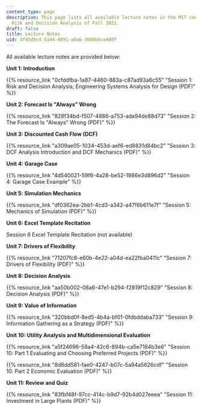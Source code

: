 ```yaml
---
content_type: page
description: This page lists all available lecture notes in the MIT course IDS.333
  Risk and Decision Analysis of Fall 2021.
draft: false
title: Lecture Notes
uid: 4f45d5c4-5144-4091-a0a6-3080b6ce480f
---
```

All available lecture notes are provided below:

**Unit 1: Introduction**

{{% resource_link "0cfddfba-1a87-4460-883a-c87ad93a6c55" "Session 1: Risk and Decision Analysis; Engineering Systems Analysis for Design (PDF)" %}}

**Unit 2: Forecast Is "Always" Wrong**

{{% resource_link "828f34bd-f507-4886-a753-ada94de88d73" "Session 2: The Forecast Is \"Always\" Wrong (PDF)" %}}

**Unit 3: Discounted Cash Flow (DCF)**

{{% resource_link "a309ae05-1034-453d-aef6-ed8831d84bc2" "Session 3: DCF Analysis Introduction and DCF Mechanics (PDF)" %}}

**Unit 4: Garage Case**

{{% resource_link "4d540021-59f6-4a28-be52-1986e3d896d2" "Session 4: Garage Case Example" %}}

**Unit 5: Simulation Mechanics**

{{% resource_link "df0362ea-2bb1-4cd3-a342-a47f6b611e7f" "Session 5: Mechanics of Simulation (PDF)" %}}

**Unit 6: Excel Template Recitation**

Session 6 Excel Template Recitation (not available)

**Unit 7: Drivers of Flexibility**

{{% resource_link "71207fc8-e60b-4e22-a04d-ea22fba0411c" "Session 7: Drivers of Flexibility (PDF)" %}}

**Unit 8: Decision Analysis**

{{% resource_link "aa50b002-08a6-47e1-b294-f2819f12c829" "Session 8: Decision Analysis (PDF)" %}}

**Unit 9: Value of Information** 

{{% resource_link "320bbd0f-8ed5-4b4a-bf01-0fdbddaba733" "Session 9: Information Gathering as a Strategy (PDF)" %}}

**Unit 10: Utility Analysis and Multidimensional Evaluation**

{{% resource_link "a5f24696-58a4-42c6-894b-ca5e7184b3e6" "Session 10: Part 1 Evaluating and Choosing Preferred Projects (PDF)" %}}

{{% resource_link "8d8dd581-fae0-4247-b07c-5a94a5626cdf" "Session 10: Part 2 Economic Evaluation (PDF)" %}}

**Unit 11: Review and Quiz**

{{% resource_link "83fbf48f-97cc-414c-b9d7-92b4d027eeea" "Session 11: Investment in Large Plants (PDF)" %}}